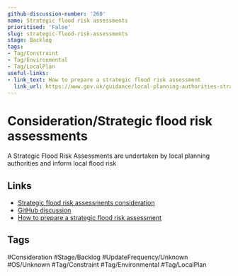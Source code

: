 ```yaml
---
github-discussion-number: '260'
name: Strategic flood risk assessments
prioritised: 'False'
slug: strategic-flood-risk-assessments
stage: Backlog
tags:
- Tag/Constraint
- Tag/Environmental
- Tag/LocalPlan
useful-links:
- link_text: How to prepare a strategic flood risk assessment
  link_url: https://www.gov.uk/guidance/local-planning-authorities-strategic-flood-risk-assessment
---
```


# Consideration/Strategic flood risk assessments

A Strategic Flood Risk Assessments are undertaken by local planning authorities and inform local flood risk

## Links

* [Strategic flood risk assessments consideration](https://design.planning.data.gov.uk/planning-consideration/strategic-flood-risk-assessments)
* [GitHub discussion](https://github.com/digital-land/data-standards-backlog/discussions/260)
* [How to prepare a strategic flood risk assessment](https://www.gov.uk/guidance/local-planning-authorities-strategic-flood-risk-assessment)

## Tags

#Consideration #Stage/Backlog #UpdateFrequency/Unknown #OS/Unknown #Tag/Constraint #Tag/Environmental #Tag/LocalPlan
